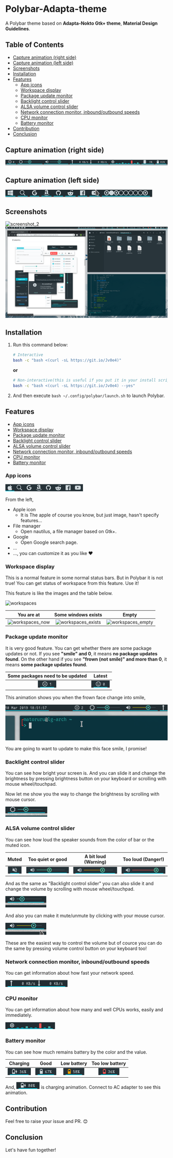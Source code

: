 # Polybar-Adapta-theme

A Polybar theme based on **Adapta-Nokto Gtk+ theme**, **Material Design Guidelines**.

## Table of Contents

<!-- vim-markdown-toc GFM -->

* [Capture animation (right side)](#capture-animation-right-side)
* [Capture animation (left side)](#capture-animation-left-side)
* [Screenshots](#screenshots)
* [Installation](#installation)
* [Features](#features)
  * [App icons](#app-icons)
  * [Workspace display](#workspace-display)
  * [Package update monitor](#package-update-monitor)
  * [Backlight control slider](#backlight-control-slider)
  * [ALSA volume control slider](#alsa-volume-control-slider)
  * [Network connection monitor, inbound/outbound speeds](#network-connection-monitor-inboundoutbound-speeds)
  * [CPU monitor](#cpu-monitor)
  * [Battery monitor](#battery-monitor)
* [Contribution](#contribution)
* [Conclusion](#conclusion)

<!-- vim-markdown-toc -->

## Capture animation (right side)
![right_animation](https://raw.githubusercontent.com/matoruru/imgs/master/polybar-adapta-theme/animation.gif)

## Capture animation (left side)
![left_animation](https://raw.githubusercontent.com/matoruru/imgs/master/polybar-adapta-theme/animation-workspaces.gif)

## Screenshots

![screenshot_2](https://raw.githubusercontent.com/matoruru/imgs/master/polybar-adapta-theme/screenshot_empty_1.png)
![screenshot_4](https://raw.githubusercontent.com/matoruru/imgs/master/polybar-adapta-theme/screenshot_2.png)

## Installation

1. Run this command below:
    ```bash
    # Interactive
    bash -c "bash <(curl -sL https://git.io/Jv0e4)"
    ```
    
    **or**
    
    ```bash
    # Non-interactive(this is useful if you put it in your install script!)
    bash -c "bash <(curl -sL https://git.io/Jv0e4) --yes"
    ```

1. And then execute `bash ~/.config/polybar/launch.sh` to launch Polybar.

## Features

* [App icons](#app-icons)
* [Workspace display](#workspace-display)
* [Package update monitor](#package-update-monitor)
* [Backlight control slider](#backlight-control-slider)
* [ALSA volume control slider](#alsa-volume-control-slider)
* [Network connection monitor, inbound/outbound speeds](#network-connection-monitor-inboundoutbound-speeds)
* [CPU monitor](#cpu-monitor)
* [Battery monitor](#battery-monitor)

### App icons

![app_icons](https://raw.githubusercontent.com/matoruru/imgs/master/polybar-adapta-theme/app_icons.png)

From the left,
- Apple icon
  - It is The apple of course you know, but just image, hasn't specify features...
- File manager
  - Open nautilus, a file manager based on Gtk+.
- Google
  - Open Google search page.
- ...
- ..., you can customize it as you like ❤️


### Workspace display
This is a normal feature in some normal status bars. But in Polybar it is not true! You can get status of workspace from this feature. Use it!

This feature is like the images and the table below. 

![workspaces](https://raw.githubusercontent.com/matoruru/imgs/master/polybar-adapta-theme/workspaces.png)

| You are at | Some windows exists | Empty |
| :------: | :--: | :---------: |
| ![workspaces_now](https://raw.githubusercontent.com/matoruru/imgs/master/polybar-adapta-theme/workspaces_now.png) | ![workspaces_exists](https://raw.githubusercontent.com/matoruru/imgs/master/polybar-adapta-theme/workspaces_exists.png) | ![workspaces_empty](https://raw.githubusercontent.com/matoruru/imgs/master/polybar-adapta-theme/workspaces_empty.png) |


### Package update monitor

It is very good feature. You can get whether there are some package updates or not.
If you see **"smile" and 0**, it means **no package updates found**. On the other hand if you see **"frown (not smile)" and more than 0**, it means **some package updates found**.

| Some packages need to be updated | Latest |
| :--: | :--: |
| ![updated](https://raw.githubusercontent.com/matoruru/imgs/master/polybar-adapta-theme/updated.png) | ![notupdated](https://raw.githubusercontent.com/matoruru/imgs/master/polybar-adapta-theme/notupdated.png) |

This animation shows you when the frown face change into smile,

![volume_red](https://raw.githubusercontent.com/matoruru/imgs/master/polybar-adapta-theme/animation-frown-smile.gif)

You are going to want to update to make this face smile, I promise!


### Backlight control slider

You can see how bright your screen is. And you can slide it and change the brightness by pressing brightness button on your keyboard or scrolling with mouse wheel/touchpad.

Now let me show you the way to change the brightness by scrolling with mouse cursor.

![backlight_slider](https://raw.githubusercontent.com/matoruru/imgs/master/polybar-adapta-theme/backlight-slide.gif)


### ALSA volume control slider

You can see how loud the speaker sounds from the color of bar or the muted icon.

| Muted | Too quiet or good | A bit loud (Warning) | Too loud (Danger!) |
| :---: | :---------------: | :------------------: | :----------------: |
| ![volume_muted](https://raw.githubusercontent.com/matoruru/imgs/master/polybar-adapta-theme/volume_muted.png) | ![volume_normal](https://raw.githubusercontent.com/matoruru/imgs/master/polybar-adapta-theme/volume_normal.png) | ![volume_yellos](https://raw.githubusercontent.com/matoruru/imgs/master/polybar-adapta-theme/volume_yellow.png) | ![volume_red](https://raw.githubusercontent.com/matoruru/imgs/master/polybar-adapta-theme/volume_red.png) |

And as the same as "Backlight control slider" you can also slide it and change the volume by scrolling with mouse wheel/touchpad.

![volume_slider](https://raw.githubusercontent.com/matoruru/imgs/master/polybar-adapta-theme/volume-slide.gif)

And also you can make it mute/unmute by clicking with your mouse cursor.

![volume-click](https://raw.githubusercontent.com/matoruru/imgs/master/polybar-adapta-theme/volume-click.gif)

These are the easiest way to control the volume but of cource you can do the same by pressing volume control button on your keyboard too!

### Network connection monitor, inbound/outbound speeds

You can get information about how fast your network speed.

![volume_red](https://raw.githubusercontent.com/matoruru/imgs/master/polybar-adapta-theme/animation-network-speed.gif)


### CPU monitor

You can get information about how many and well CPUs works, easily and immediately.

![volume_red](https://raw.githubusercontent.com/matoruru/imgs/master/polybar-adapta-theme/animation-cpus.gif)


### Battery monitor

You can see how much remains battery by the color and the value.

| Charging | Good | Low battery | Too low battery |
| :------: | :--: | :---------: | :-------------: |
| ![battery_charing](https://raw.githubusercontent.com/matoruru/imgs/master/polybar-adapta-theme/battery_charging.png) | ![battery_normal](https://raw.githubusercontent.com/matoruru/imgs/master/polybar-adapta-theme/battery_normal.png) | ![battery_yellow](https://raw.githubusercontent.com/matoruru/imgs/master/polybar-adapta-theme/battery_yellow.png) | ![battery_red](https://raw.githubusercontent.com/matoruru/imgs/master/polybar-adapta-theme/battery_red.png) |

And, ![battery_red](https://raw.githubusercontent.com/matoruru/imgs/master/polybar-adapta-theme/animation-charging.gif) is charging animation. Connect to AC adapter to see this animation.

## Contribution

Feel free to raise your issue and PR. 😊

## Conclusion

Let's have fun together!

